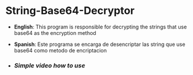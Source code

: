 # String-Base64-Decryptor
- **English**: This program is responsible for decrypting the strings that use base64 as the encryption method
- **Spanish**: Este programa se encarga de desencriptar las string que use base64 como metodo de encriptacion

- ### _**Simple video how to use**_
